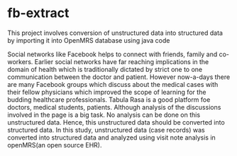 # fb-extract
This project involves conversion of unstructured data into structured data by importing it into OpenMRS database using java code

Social networks like Facebook helps to connect with friends, family and co-workers. Earlier social networks have far reaching implications in the domain of health which is traditionally dictated by strict one to one communication between the doctor and patient. However now-a-days there are many Facebook groups which discuss about the medical cases with their fellow physicians which improved the scope of learning for the budding healthcare professionals. Tabula Rasa is a good platform foe doctors, medical students, patients. Although analysis of the discussions involved in the page is a big task. No analysis can be done on this unstructured data. Hence, this unstructured data should be converted into structured data. In this study, unstructured data (case records) was converted into structured data and analyzed using visit note analysis in openMRS(an open source EHR).
